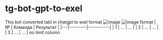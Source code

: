 # tg-bot-gpt-to-exel
This bot converted tabl in chatgpt to exel format
![image](https://github.com/ason900/tg-bot-gpt-to-exel/assets/45361345/e5108d7f-b0cf-4cd6-8be1-89abc6e42ae4)
![image](https://github.com/ason900/tg-bot-gpt-to-exel/assets/45361345/1819295f-ee8b-470e-93f2-c8ba56c6c3e9)
format 
| № | Команда | Результат |
|---|---------|-----------|
| 1 | ...     | ...       |
| 2 | ...     | ...       |
| 3 | ...     | ...       |
no limit column
